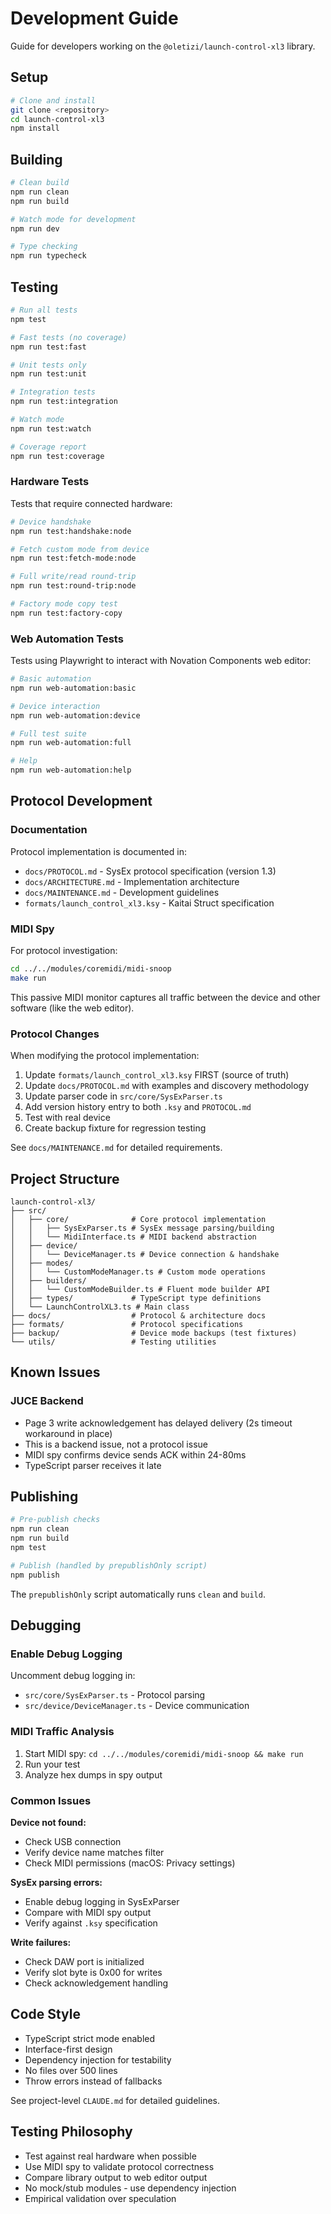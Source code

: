 # Development Guide

Guide for developers working on the `@oletizi/launch-control-xl3` library.

## Setup

```bash
# Clone and install
git clone <repository>
cd launch-control-xl3
npm install
```

## Building

```bash
# Clean build
npm run clean
npm run build

# Watch mode for development
npm run dev

# Type checking
npm run typecheck
```

## Testing

```bash
# Run all tests
npm test

# Fast tests (no coverage)
npm run test:fast

# Unit tests only
npm run test:unit

# Integration tests
npm run test:integration

# Watch mode
npm run test:watch

# Coverage report
npm run test:coverage
```

### Hardware Tests

Tests that require connected hardware:

```bash
# Device handshake
npm run test:handshake:node

# Fetch custom mode from device
npm run test:fetch-mode:node

# Full write/read round-trip
npm run test:round-trip:node

# Factory mode copy test
npm run test:factory-copy
```

### Web Automation Tests

Tests using Playwright to interact with Novation Components web editor:

```bash
# Basic automation
npm run web-automation:basic

# Device interaction
npm run web-automation:device

# Full test suite
npm run web-automation:full

# Help
npm run web-automation:help
```

## Protocol Development

### Documentation

Protocol implementation is documented in:

- `docs/PROTOCOL.md` - SysEx protocol specification (version 1.3)
- `docs/ARCHITECTURE.md` - Implementation architecture
- `docs/MAINTENANCE.md` - Development guidelines
- `formats/launch_control_xl3.ksy` - Kaitai Struct specification

### MIDI Spy

For protocol investigation:

```bash
cd ../../modules/coremidi/midi-snoop
make run
```

This passive MIDI monitor captures all traffic between the device and other software (like the web editor).

### Protocol Changes

When modifying the protocol implementation:

1. Update `formats/launch_control_xl3.ksy` FIRST (source of truth)
2. Update `docs/PROTOCOL.md` with examples and discovery methodology
3. Update parser code in `src/core/SysExParser.ts`
4. Add version history entry to both `.ksy` and `PROTOCOL.md`
5. Test with real device
6. Create backup fixture for regression testing

See `docs/MAINTENANCE.md` for detailed requirements.

## Project Structure

```
launch-control-xl3/
├── src/
│   ├── core/              # Core protocol implementation
│   │   ├── SysExParser.ts # SysEx message parsing/building
│   │   └── MidiInterface.ts # MIDI backend abstraction
│   ├── device/
│   │   └── DeviceManager.ts # Device connection & handshake
│   ├── modes/
│   │   └── CustomModeManager.ts # Custom mode operations
│   ├── builders/
│   │   └── CustomModeBuilder.ts # Fluent mode builder API
│   ├── types/             # TypeScript type definitions
│   └── LaunchControlXL3.ts # Main class
├── docs/                  # Protocol & architecture docs
├── formats/               # Protocol specifications
├── backup/                # Device mode backups (test fixtures)
└── utils/                 # Testing utilities
```

## Known Issues

### JUCE Backend

- Page 3 write acknowledgement has delayed delivery (2s timeout workaround in place)
- This is a backend issue, not a protocol issue
- MIDI spy confirms device sends ACK within 24-80ms
- TypeScript parser receives it late

## Publishing

```bash
# Pre-publish checks
npm run clean
npm run build
npm test

# Publish (handled by prepublishOnly script)
npm publish
```

The `prepublishOnly` script automatically runs `clean` and `build`.

## Debugging

### Enable Debug Logging

Uncomment debug logging in:
- `src/core/SysExParser.ts` - Protocol parsing
- `src/device/DeviceManager.ts` - Device communication

### MIDI Traffic Analysis

1. Start MIDI spy: `cd ../../modules/coremidi/midi-snoop && make run`
2. Run your test
3. Analyze hex dumps in spy output

### Common Issues

**Device not found:**
- Check USB connection
- Verify device name matches filter
- Check MIDI permissions (macOS: Privacy settings)

**SysEx parsing errors:**
- Enable debug logging in SysExParser
- Compare with MIDI spy output
- Verify against `.ksy` specification

**Write failures:**
- Check DAW port is initialized
- Verify slot byte is 0x00 for writes
- Check acknowledgement handling

## Code Style

- TypeScript strict mode enabled
- Interface-first design
- Dependency injection for testability
- No files over 500 lines
- Throw errors instead of fallbacks

See project-level `CLAUDE.md` for detailed guidelines.

## Testing Philosophy

- Test against real hardware when possible
- Use MIDI spy to validate protocol correctness
- Compare library output to web editor output
- No mock/stub modules - use dependency injection
- Empirical validation over speculation
